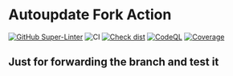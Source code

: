 # Autoupdate Fork Action

[![GitHub Super-Linter](https://github.com/Shurtu-gal/autoupdate-fork-action/actions/workflows/linter.yml/badge.svg)](https://github.com/super-linter/super-linter)
![CI](https://github.com/Shurtu-gal/autoupdate-fork-action/actions/workflows/ci.yml/badge.svg)
[![Check dist](https://github.com/Shurtu-gal/autoupdate-fork-action/actions/workflows/check-dist.yml/badge.svg)](https://github.com/Shurtu-gal/autoupdate-fork-action/actions/workflows/check-dist.yml)
[![CodeQL](https://github.com/Shurtu-gal/autoupdate-fork-action/actions/workflows/codeql-analysis.yml/badge.svg)](https://github.com/Shurtu-gal/autoupdate-fork-action/actions/workflows/codeql-analysis.yml)
[![Coverage](./badges/coverage.svg)](./badges/coverage.svg)

## Just for forwarding the branch and test it